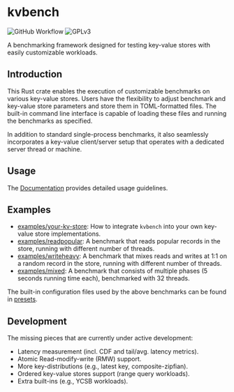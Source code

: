 # kvbench

![GitHub Workflow](https://github.com/nerdroychan/kvbench/actions/workflows/test.yml/badge.svg)
![GPLv3](https://img.shields.io/github/license/nerdroychan/kvbench)

A benchmarking framework designed for testing key-value stores with easily customizable
workloads.

## Introduction

This Rust crate enables the execution of customizable benchmarks on various key-value stores.
Users have the flexibility to adjust benchmark and key-value store parameters and store them
in TOML-formatted files. The built-in command line interface is capable of loading these files and
running the benchmarks as specified.

In addition to standard single-process benchmarks, it also seamlessly incorporates a key-value
client/server setup that operates with a dedicated server thread or machine.

## Usage

The [Documentation](https://docs.rs/kvbench) provides detailed usage guidelines.

## Examples

- [examples/your-kv-store](examples/your-kv-store): How to integrate `kvbench` into your own
key-value store implementations.
- [examples/readpopular](examples/readpopular): A benchmark that reads popular records in
the store, running with different number of threads.
- [examples/writeheavy](examples/writeheavy): A benchmark that mixes reads and writes at 1:1
on a random record in the store, running with different number of threads.
- [examples/mixed](examples/mixed): A benchmark that consists of multiple phases (5 seconds
running time each), benchmarked with 32 threads.

The built-in configuration files used by the above benchmarks can be found in [presets](presets).

## Development

The missing pieces that are currently under active development:

- Latency measurement (incl. CDF and tail/avg. latency metrics).
- Atomic Read-modify-write (RMW) support.
- More key-distributions (e.g., latest key, composite-zipfian).
- Ordered key-value stores support (range query workloads).
- Extra built-ins (e.g., YCSB workloads).
